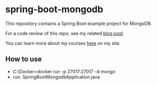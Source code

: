# spring-boot-mongodb
This repository contains a Spring Boot example project for MongoDB.

For a code review of this repo, see my related [blog post](https://springframework.guru/3402-2/).

You can learn more about my courses [here](http://courses.springframework.guru/courses/) on my site.

## How to use
- C:\Docker>docker run -p 27017:27017 -d mongo
- run: SpringBootMongodbApplication.java 
